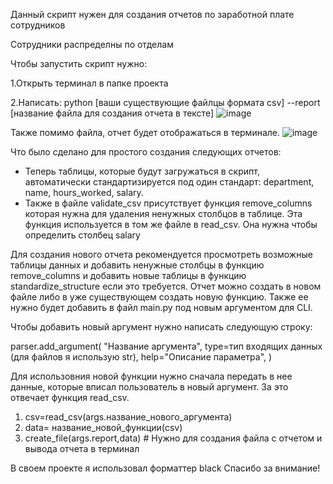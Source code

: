 Данный скрипт нужен для создания отчетов по заработной плате сотрудников

Сотрудники распределны по отделам

Чтобы запустить скрипт нужно:
  
  1.Открыть терминал в папке проекта
 
  2.Написать: python [ваши существующие файлцы формата csv] --report [название файла для создания отчета в тексте]
  ![image](https://github.com/user-attachments/assets/68c8fad3-f6da-4e29-965a-d6b9c7eddb81)
  
  Также помимо файла, отчет будет отображаться в терминале.
  ![image](https://github.com/user-attachments/assets/f0300b65-f97f-4b39-b39a-820a624806f9)


Что было сделано для простого создания следующих отчетов:
  * Теперь таблицы, которые будут загружаться в скрипт, автоматически стандартизируется под один стандарт: department, name, hours_worked, salary.
  * Также в файле validate_csv присутствует функция remove_columns которая нужна для удаления ненужных столбцов в таблице. Эта функция используется в том же файле в read_csv. Она нужна чтобы определить столбец salary

Для создания нового отчета рекомендуется просмотреть возможные таблицы данных и добавить ненужные столбцы в функцию remove_columns и добавить новые таблицы в функцию standardize_structure если это требуется.
Отчет можно создать в новом файле либо в уже существующем создать новую функцию. Также ее нужно будет добавить в файл main.py под новым аргументом для CLI.

Чтобы добавить новый аргумент нужно написать следующую строку:

parser.add_argument(
        "Название аргумента",
        type=тип входящих данных (для файлов я использую str),
        help="Описание параметра",
        )

Для использовния новой функции нужно сначала передать в нее данные, которые вписал пользователь в новый аргумент. За это отвечает функция read_csv.

1. csv=read_csv(args.название_нового_аргумента)
2. data= название_новой_функции(csv)
3. create_file(args.report,data) # Нужно для создания файла с отчетом и вывода отчета в терминал


В своем проекте я использовал форматтер black
Спасибо за внимание!
